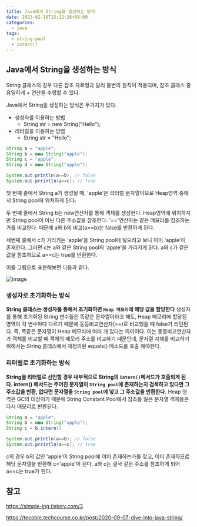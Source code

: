 ```yaml
---
title: Java에서 String을 생성하는 방식
date: 2023-02-16T15:12:26+09:00
categories:
  - java
tags: 
  - string-pool
  - intern()
---
```


## Java에서 String을 생성하는 방식

String 클래스의 경우 다른 참조 자료형과 달리 불변의 원칙이 적용되며, 참조 클래스 중 유일하게 + 연산을 수행할 수 있다.

Java에서 String을 생성하는 방식은 두가지가 있다.

* 생성자를 이용하는 방법 
  * String str = new String("Hello");
* 리터럴을 이용하는 방법 
  * String str = "Hello";

```java
String a = "apple";
String b = new String("apple");
String c = "apple";
String d = new String("apple");

System.out.println(a==b); // false
System.out.prrintln(a==c); // true
```

첫 번째 줄에서 String a가 생성될 때, 'apple'은 리터럴 문자열이므로 Heap영역 중에서 String pool에 위치하게 된다.

두 번째 줄에서 String b는 new연산자를 통해 객체를 생성한다. Heap영역에 위치하지만 String pool이 아닌 다른 주소값을 참조한다. '=='연산자는 같은 메모리를 참조하는가를 비교한다. 때문에  a와 b의 비교(a==b)는 false를 반환하게 된다.

세번째 줄에서 c가 가리키는 'apple'을 String pool에 넣으려고 보니 이미 'apple'이 존재한다. 그러면 c는 a와 같은 String pool의 'apple'을 가리키게 된다. a와 c가 같은 값을 참조하므로 a==c는 true를 반환한다.

이를 그림으로 표현해보면 다음과 같다.

![image](https://user-images.githubusercontent.com/46465928/156321351-4754e772-d537-4190-8bd1-5640c7a45d63.png)

### 생성자로 초기화하는 방식

**String 클래스는 생성자를 통해서 초기화하면 `Heap 메모리`에 해당 값을 할당한다**
생성자를 통해 초기화된 String 변수들은 똑같은 문자열이라고 해도,
Heap 메모리에 할당된 영역이 각 변수마다 다르기 때문에 동등비교연산자(==)로 비교했을 때 false가 리턴된다. 즉, 똑같은 문자열이 Heap 메모리에 여러 개 있다는 의미이다.
이는 동등비교연산자가 객체를 비교할 때 객체의 메모리 주소를 비교하기 때문인데, 문자열 자체를 비교하기 위해서는 String 클래스에서 재정의된 equals() 메소드를 호출 해야한다.

### 리터럴로 초기화하는 방식

**String을 리터럴로 선언할 경우 내부적으로 String의 `intern()`메서드가 호출되게 된다. intern() 메서드는 주어진 문자열이 `String pool`에 존재하는지 검색하고 있다면 그 주소값을 반환, 없다면 문자열을 `String pool`에 넣고 그 주소값을 반환한다.** Heap 영역은 GC의 대상이기 때문에 String Constant Pool에서 참조를 잃은 문자열 객체들은 다시 메모리로 반환된다.

```java
String a = "apple";
String b = new String("apple");
String c = b.intern()

System.out.println(a==b); // false
System.out.prrintln(a==c); // true
```

c의 경우 b의 값인 'apple'이 String pool에 이미 존재하는가를 찾고, 이미 존재하므로 해당 문자열을 반환해 c='apple'이 된다. a와 c는 결국 같은 주소를 참조하게 되어 a==c는 true가 된다.

## 참고
https://simple-ing.tistory.com/3

https://tecoble.techcourse.co.kr/post/2020-09-07-dive-into-java-string/
